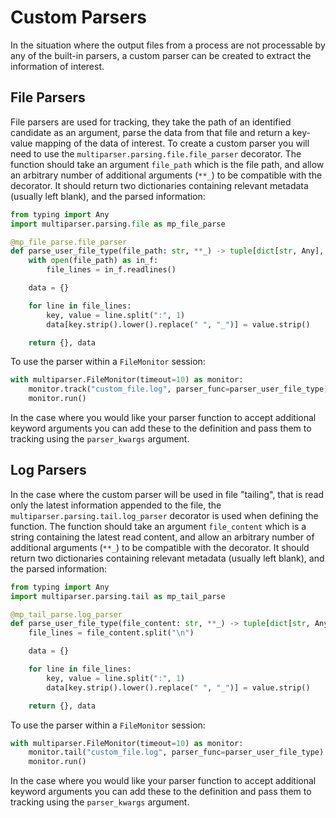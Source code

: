 # Custom Parsers

In the situation where the output files from a process are not processable by any of the built-in parsers, a custom parser can be created to extract the information of interest.

## File Parsers

File parsers are used for tracking, they take the path of an identified candidate as an argument, parse the data from that file and return a key-value mapping of the data of interest. To create a custom parser you will need to use the `multiparser.parsing.file.file_parser` decorator. The function should take an argument `file_path` which is the file path, and allow an arbitrary number of additional arguments (`**_`) to be compatible with the decorator. It should return two dictionaries containing relevant metadata (usually left blank), and the parsed information:

```python
from typing import Any
import multiparser.parsing.file as mp_file_parse

@mp_file_parse.file_parser
def parse_user_file_type(file_path: str, **_) -> tuple[dict[str, Any], dict[str, Any]]:
    with open(file_path) as in_f:
        file_lines = in_f.readlines()

    data = {}

    for line in file_lines:
        key, value = line.split(":", 1)
        data[key.strip().lower().replace(" ", "_")] = value.strip()

    return {}, data
```

To use the parser within a `FileMonitor` session:

```python
with multiparser.FileMonitor(timeout=10) as monitor:
    monitor.track("custom_file.log", parser_func=parser_user_file_type)
    monitor.run()
```

In the case where you would like your parser function to accept additional keyword arguments you can add these
to the definition and pass them to tracking using the `parser_kwargs` argument.

## Log Parsers

In the case where the custom parser will be used in file "tailing", that is read only the latest information appended to the file, the `multiparser.parsing.tail.log_parser` decorator is used when defining the function. The function should take an argument `file_content` which is a string containing the latest read content, and allow an arbitrary number of additional arguments (`**_`) to be compatible with the decorator. It should return two dictionaries containing relevant metadata (usually left blank), and the parsed information:

```python
from typing import Any
import multiparser.parsing.tail as mp_tail_parse

@mp_tail_parse.log_parser
def parse_user_file_type(file_content: str, **_) -> tuple[dict[str, Any], dict[str, Any]]:
    file_lines = file_content.split("\n")

    data = {}

    for line in file_lines:
        key, value = line.split(":", 1)
        data[key.strip().lower().replace(" ", "_")] = value.strip()

    return {}, data
```

To use the parser within a `FileMonitor` session:

```python
with multiparser.FileMonitor(timeout=10) as monitor:
    monitor.tail("custom_file.log", parser_func=parser_user_file_type)
    monitor.run()
```

In the case where you would like your parser function to accept additional keyword arguments you can add these
to the definition and pass them to tracking using the `parser_kwargs` argument.

